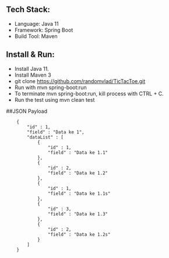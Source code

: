 ## Tech Stack:
* Language: Java 11
* Framework: Spring Boot
* Build Tool: Maven

## Install & Run:
* Install Java 11.
* Install Maven 3
* git clone https://github.com/randomvlad/TicTacToe.git
* Run with mvn spring-boot:run
* To terminate mvn spring-boot:run, kill process with CTRL + C.
* Run the test using mvn clean test

##JSON Payload
````
    {
        "id" : 1,
        "field" : "Data ke 1",
        "dataList" : [
            {
                "id" : 1,
                "field" : "Data ke 1.1"
            },
            {
                "id" : 2,
                "field" : "Data ke 1.2"
            },
            {
                "id" : 1,
                "field" : "Data ke 1.1s"
            },
            {
                "id" : 3,
                "field" : "Data ke 1.3"
            },
            {
                "id" : 2,
                "field" : "Data ke 1.2s"
            }
        ]
    }
````

